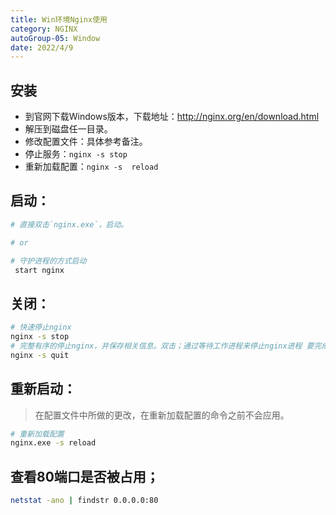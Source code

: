 ```yaml
---
title: Win环境Nginx使用 
category: NGINX
autoGroup-05: Window
date: 2022/4/9
---
```


## 安装

- 到官网下载Windows版本，下载地址：http://nginx.org/en/download.html
- 解压到磁盘任一目录。
- 修改配置文件：具体参考备注。
- 停止服务：`nginx -s stop`
- 重新加载配置：`nginx -s  reload`

## 启动：

```bash
# 直接双击`nginx.exe`，启动。

# or

# 守护进程的方式启动
 start nginx
```

## 关闭：

```bash
# 快速停止nginx
nginx -s stop
# 完整有序的停止nginx，并保存相关信息。双击；通过等待工作进程来停止nginx进程 要完成当前请求的服务；
nginx -s quit
```

## 重新启动：

> 在配置文件中所做的更改，在重新加载配置的命令之前不会应用。 

```bash
# 重新加载配置
nginx.exe -s reload
```

## 查看80端口是否被占用；

```bash
netstat -ano | findstr 0.0.0.0:80
```



